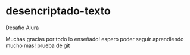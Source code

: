 # desencriptado-texto
Desafío Alura

Muchas gracias por todo lo enseñado! espero poder seguir aprendiendo mucho mas!
prueba de git

